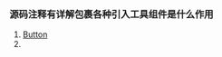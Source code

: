 ### 源码注释有详解包裹各种引入工具组件是什么作用
1. [Button](https://github.com/zgoby/ant-design/blob/master/components/button/button.tsx)  
2. 